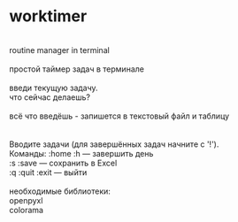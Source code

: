 # worktimer
<br />routine manager in terminal<br />
<br />простой таймер задач в терминале<br /><br />введи текущую задачу.
<br />что сейчас делаешь?<br />
<br />всё что введёшь - запишется в текстовый файл и таблицу<br />
<br />
<br />Вводите задачи (для завершённых задач начните с '!').
<br />Команды: :home :h — завершить день
<br />:s :save — сохранить в Excel
<br />:q :quit :exit — выйти
<br />
<br />необходимые библиотеки:
<br />openpyxl
<br />colorama 
<br />
